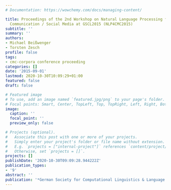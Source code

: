 ```yaml
---
# Documentation: https://wowchemy.com/docs/managing-content/

title: Proceedings of the 2nd Workshop on Natural Language Processing for Computer-Mediated
  Communication / Social Media at GSCL2015 (NLP4CMC2015)
subtitle: ''
summary: ''
authors:
- Michael Beißwenger
- Torsten Zesch
profile: false
tags:
- cmc-corpora conference proceeding
categories: []
date: '2015-09-01'
lastmod: 2020-10-30T10:09:29+01:00
featured: false
draft: false

# Featured image
# To use, add an image named `featured.jpg/png` to your page's folder.
# Focal points: Smart, Center, TopLeft, Top, TopRight, Left, Right, BottomLeft, Bottom, BottomRight.
image:
  caption: ''
  focal_point: ''
  preview_only: false

# Projects (optional).
#   Associate this post with one or more of your projects.
#   Simply enter your project's folder or file name without extension.
#   E.g. `projects = ["internal-project"]` references `content/project/deep-learning/index.md`.
#   Otherwise, set `projects = []`.
projects: []
publishDate: '2020-10-30T09:09:28.944222Z'
publication_types:
- '9'
abstract: ''
publication: '*German Society for Computational Linguistics & Language Technology*'
---
```


